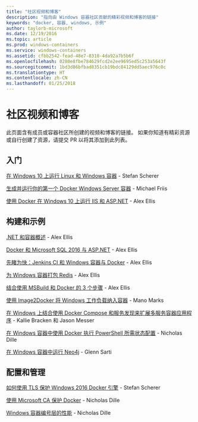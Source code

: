 ```yaml
---
title: "社区视频和博客"
description: "指向由 Windows 容器社区贡献的精彩视频和博客的链接"
keywords: "docker, 容器, windows, 示例"
author: taylorb-microsoft
ms.date: 12/19/2016
ms.topic: article
ms.prod: windows-containers
ms.service: windows-containers
ms.assetid: cfbb2542-fead-48e7-8318-4da92a7b5b6f
ms.openlocfilehash: 0280e8fbe784629fcd2e2ee9695ed5c253a5643f
ms.sourcegitcommit: 1bd3d86bfbad8351cb19bdc84129dd5aec976c0c
ms.translationtype: HT
ms.contentlocale: zh-CN
ms.lasthandoff: 01/25/2018
---
```

# <a name="community-videos-and-blogs"></a>社区视频和博客
此页面含有成员或容器社区所创建的视频和博客的链接。  如果你知道有精彩资源或自行创建了资源，请提交 PR 以将其添加到此列表。

## <a name="getting-started"></a>入门
[在 Windows 10 上运行 Linux 和 Windows 容器](https://stefanscherer.github.io/run-linux-and-windows-containers-on-windows-10/) - Stefan Scherer

[生成并运行你的第一个 Docker Windows Server 容器](https://blog.docker.com/2016/09/build-your-first-docker-windows-server-container/) - Michael Friis

[使用 Docker 在 Windows 10 上运行 IIS 和 ASP.NET](http://blog.alexellis.io/run-iis-asp-net-on-windows-10-with-docker/) - Alex Ellis


## <a name="building-and-examples"></a>构建和示例
[.NET 和容器概述](http://blog.alexellis.io/docker-dotnet-containers/) - Alex Ellis

[Docker 和 Microsoft SQL 2016 与 ASP.NET](http://blog.alexellis.io/docker-does-sql2016-aspnet/) - Alex Ellis

[先睹为快：Jenkins CI 和 Windows 容器与 Docker](http://blog.alexellis.io/continuous-integration-docker-windows-containers/) - Alex Ellis

[为 Windows 容器打包 Redis](http://blog.alexellis.io/packaging-windows-containers/) - Alex Ellis

[结合使用 MSBuild 和 Docker 的 3 个步骤](http://blog.alexellis.io/3-steps-to-msbuild-with-docker/) - Alex Ellis

[使用 Image2Docker 将 Windows 工作负载纳入容器](https://blog.docker.com/2016/10/containerize-windows-workloads-image2docker/) - Mano Marks

[在 Windows 上结合使用 Docker Compose 和服务发现来扩展多服务容器应用程序](https://blogs.technet.microsoft.com/virtualization/2016/10/18/use-docker-compose-and-service-discovery-on-windows-to-scale-out-your-multi-service-container-application/) - Kallie Bracken 和 Jason Messer

[在 Windows 容器中使用 Docker 执行 PowerShell 所需状态配置](http://dille.name/blog/2016/06/17/powershell-desired-state-configuration-psdsc-in-windows-containers-using-docker/) - Nicholas Dille

[在 Windows 容器中运行 Neo4j](http://glennsarti.github.io/blog/neo4j-nano-containers) - Glenn Sarti

## <a name="configuration-and-managment"></a>配置和管理
[如何使用 TLS 保护 Windows 2016 Docker 引擎](https://stefanscherer.github.io/protecting-a-windows-2016-docker-engine-with-tls/) - Stefan Scherer

[使用 Microsoft CA 保护 Docker](http://dille.name/blog/2016/11/08/using-a-microsoft-ca-to-secure-docker/) - Nicholas Dille 

[Windows 容器编号层的性能](http://dille.name/blog/2017/01/13/windows-container-performance-of-layers/) - Nicholas Dille
